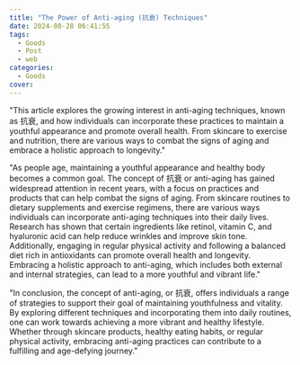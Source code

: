 ```yaml
---
title: "The Power of Anti-aging (抗衰) Techniques"
date: 2024-08-28 06:41:55
tags:
  - Goods
  - Post
  - web
categories:
  - Goods
cover: 
---
```


"This article explores the growing interest in anti-aging techniques, known as 抗衰, and how individuals can incorporate these practices to maintain a youthful appearance and promote overall health. From skincare to exercise and nutrition, there are various ways to combat the signs of aging and embrace a holistic approach to longevity."

"As people age, maintaining a youthful appearance and healthy body becomes a common goal. The concept of 抗衰 or anti-aging has gained widespread attention in recent years, with a focus on practices and products that can help combat the signs of aging. From skincare routines to dietary supplements and exercise regimens, there are various ways individuals can incorporate anti-aging techniques into their daily lives. Research has shown that certain ingredients like retinol, vitamin C, and hyaluronic acid can help reduce wrinkles and improve skin tone. Additionally, engaging in regular physical activity and following a balanced diet rich in antioxidants can promote overall health and longevity. Embracing a holistic approach to anti-aging, which includes both external and internal strategies, can lead to a more youthful and vibrant life."

"In conclusion, the concept of anti-aging, or 抗衰, offers individuals a range of strategies to support their goal of maintaining youthfulness and vitality. By exploring different techniques and incorporating them into daily routines, one can work towards achieving a more vibrant and healthy lifestyle. Whether through skincare products, healthy eating habits, or regular physical activity, embracing anti-aging practices can contribute to a fulfilling and age-defying journey."
